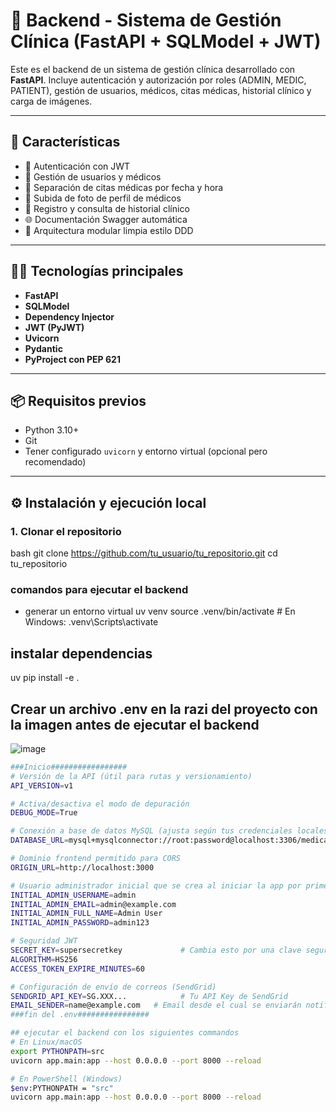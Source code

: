 # 🏥 Backend - Sistema de Gestión Clínica (FastAPI + SQLModel + JWT)

Este es el backend de un sistema de gestión clínica desarrollado con **FastAPI**. Incluye autenticación y autorización por roles (ADMIN, MEDIC, PATIENT), gestión de usuarios, médicos, citas médicas, historial clínico y carga de imágenes.

---

## 🚀 Características

- 🔐 Autenticación con JWT
- 👤 Gestión de usuarios y médicos
- 📅 Separación de citas médicas por fecha y hora
- 📁 Subida de foto de perfil de médicos
- 📄 Registro y consulta de historial clínico
- 🌐 Documentación Swagger automática
- 🧩 Arquitectura modular limpia estilo DDD

---

## 🧑‍💻 Tecnologías principales

- **FastAPI**
- **SQLModel**
- **Dependency Injector**
- **JWT (PyJWT)**
- **Uvicorn**
- **Pydantic**
- **PyProject con PEP 621**

---

## 📦 Requisitos previos

- Python 3.10+
- Git
- Tener configurado `uvicorn` y entorno virtual (opcional pero recomendado)

---

## ⚙️ Instalación y ejecución local

### 1. Clonar el repositorio
bash
git clone https://github.com/tu_usuario/tu_repositorio.git
cd tu_repositorio


### comandos para ejecutar el backend
- generar un entorno virtual
uv venv
source .venv/bin/activate     # En Windows: .venv\Scripts\activate



## instalar dependencias

uv pip install -e .



## Crear un archivo .env en la razi del proyecto con la imagen antes de ejecutar el backend

![image](https://github.com/user-attachments/assets/40a1e9e6-d506-41a3-a879-ae10d38d30ea)

```bash
###Inicio#################
# Versión de la API (útil para rutas y versionamiento)
API_VERSION=v1

# Activa/desactiva el modo de depuración
DEBUG_MODE=True

# Conexión a base de datos MySQL (ajusta según tus credenciales locales)
DATABASE_URL=mysql+mysqlconnector://root:password@localhost:3306/medical_ia

# Dominio frontend permitido para CORS
ORIGIN_URL=http://localhost:3000

# Usuario administrador inicial que se crea al iniciar la app por primera vez
INITIAL_ADMIN_USERNAME=admin
INITIAL_ADMIN_EMAIL=admin@example.com
INITIAL_ADMIN_FULL_NAME=Admin User
INITIAL_ADMIN_PASSWORD=admin123

# Seguridad JWT
SECRET_KEY=supersecretkey             # Cambia esto por una clave segura
ALGORITHM=HS256
ACCESS_TOKEN_EXPIRE_MINUTES=60

# Configuración de envío de correos (SendGrid)
SENDGRID_API_KEY=SG.XXX...            # Tu API Key de SendGrid
EMAIL_SENDER=name@example.com   # Email desde el cual se enviarán notificaciones puede ser tu email o tu dominio DNs
###fin del .env################

## ejecutar el backend con los siguientes commandos
# En Linux/macOS
export PYTHONPATH=src
uvicorn app.main:app --host 0.0.0.0 --port 8000 --reload

# En PowerShell (Windows)
$env:PYTHONPATH = "src"
uvicorn app.main:app --host 0.0.0.0 --port 8000 --reload



